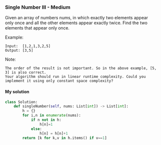 ### Single Number III - Medium

Given an array of numbers nums, in which exactly two elements appear only once and all the other elements appear exactly twice. Find the two elements that appear only once.

Example:
```
Input:  [1,2,1,3,2,5]
Output: [3,5]
```
Note:

    The order of the result is not important. So in the above example, [5, 3] is also correct.
    Your algorithm should run in linear runtime complexity. Could you implement it using only constant space complexity?


#### My solution
```python
class Solution:
    def singleNumber(self, nums: List[int]) -> List[int]:
        h = {}
        for i,n in enumerate(nums):
            if n not in h:
                h[n]=1
            else:
                h[n] = h[n]+1
        return [k for k,v in h.items() if v==1]
```
